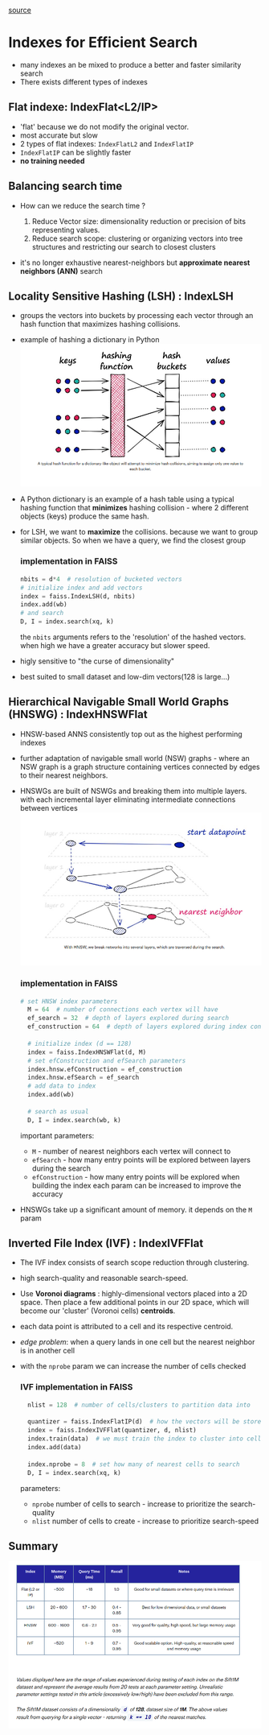 [source](https://www.pinecone.io/learn/series/faiss/vector-indexes/)

# Indexes for Efficient Search

- many indexes an be mixed to produce a better and faster similarity search
- There exists different types of indexes

## Flat indexe: IndexFlat<L2/IP>

- 'flat' because we do not modify the original vector.
- most accurate but slow
- 2 types of flat indexes: `IndexFlatL2` and `IndexFlatIP`
- `IndexFlatIP` can be slightly faster
- **no training needed**
  
## Balancing search time

- How can we reduce the search time ?
  1. Reduce Vector size: dimensionality reduction or precision of bits 
  representing values.
  2. Reduce search scope: clustering or organizing vectors into tree structures 
  and restricting our search to closest clusters

- it's no longer exhaustive nearest-neighbors but **approximate nearest neighbors (ANN)**
search

## Locality Sensitive Hashing (LSH) : IndexLSH

- groups the vectors into buckets by processing each vector through an hash function
that maximizes hashing collisions.
- example of hashing a dictionary in Python
  ![illustration of hashing](./images/hash_dict.png)
- A Python dictionary is an example of a hash table using a typical hashing function
that **minimizes** hashing collision - where 2 different objects (keys) produce the 
same hash.
- for LSH, we want to **maximize** the collisions. because we want to group similar 
objects. So when we have a query, we find the closest group

    ### implementation in FAISS

    ```python
    nbits = d*4  # resolution of bucketed vectors
    # initialize index and add vectors
    index = faiss.IndexLSH(d, nbits)
    index.add(wb)
    # and search
    D, I = index.search(xq, k)
    ```

    the `nbits` arguments refers to the 'resolution' of the hashed vectors. when 
    high we have a greater accuracy but slower speed.

- higly sensitive to "the curse of dimensionality"
- best suited to small dataset and low-dim vectors(128 is large...) 

## Hierarchical Navigable Small World Graphs (HNSWG) : IndexHNSWFlat

- HNSW-based ANNS consistently top out as the highest performing indexes
- further adaptation of navigable small world (NSW) graphs - where an NSW graph
is a graph structure containing vertices connected by edges to their nearest neighbors.
- HNSWGs are built of NSWGs and breaking them into multiple layers. with each incremental layer eliminating intermediate connections between vertices
  ![illustation HNSWG](./images/HNSWG.png)

  ### implementation in FAISS
  ```python
  # set HNSW index parameters
    M = 64  # number of connections each vertex will have
    ef_search = 32  # depth of layers explored during search
    ef_construction = 64  # depth of layers explored during index construction

    # initialize index (d == 128)
    index = faiss.IndexHNSWFlat(d, M)
    # set efConstruction and efSearch parameters
    index.hnsw.efConstruction = ef_construction
    index.hnsw.efSearch = ef_search
    # add data to index
    index.add(wb)

    # search as usual
    D, I = index.search(wb, k)
    ```

    important parameters:
    - `M` - number of nearest neighbors each vertex will connect to
    - `efSearch` - how many entry points will be explored between layers during the search
    - `efConstruction` - how many entry points will be explored when building the index
    each param can be increased to improve the accuracy

- HNSWGs take up a significant amount of memory. it depends on the `M` param

## Inverted File Index (IVF) : IndexIVFFlat

- The IVF index consists of search scope reduction through clustering.
- high search-quality and reasonable search-speed.
- Use **Voronoi diagrams** : highly-dimensional vectors placed into a 2D space. Then place a few additional points in our 2D space, which will become our 'cluster' (Voronoi cells) **centroids**.
- each data point is attributed to a cell and its respective centroid.
- *edge problem*: when a query lands in one cell but the nearest neighbor is in another cell
- with the `nprobe` param we can increase the number of cells checked
  
  ### IVF implementation in FAISS
  ```python
    nlist = 128  # number of cells/clusters to partition data into

    quantizer = faiss.IndexFlatIP(d)  # how the vectors will be stored/compared
    index = faiss.IndexIVFFlat(quantizer, d, nlist)
    index.train(data)  # we must train the index to cluster into cells
    index.add(data)

    index.nprobe = 8  # set how many of nearest cells to search
    D, I = index.search(xq, k)

  ```
  parameters:
  - `nprobe` number of cells to search  - increase to prioritize the search-quality
  - `nlist` number of cells to create - increase to prioritize search-speed

## Summary

![summary table](./images/summary_indexes.png)